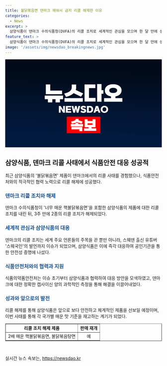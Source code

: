 ```yaml
---
title: 불닭볶음면 덴마크 매워서 금지 리콜 해제한 이유
categories:
  - News
excerpt: >
  삼양식품이 덴마크 수의식품청(DVFA)의 리콜 조치로 세계적인 관심을 모으며 한 달 만에 성과를 거뒀다. 불닭볶음면 3종 중 2종의 리콜이 해제되었으며, 삼양식품은 캡사이신 양 측정 방법 오류를 반박하고 정확한 측정을 약속했다. 또한 식품의약품안전처는 적극적으로 협력하여 해결에 기여했고, 이번 사태로부터 매운 맛 기준을 살펴볼 계획이며 민간과의 협력을 강화할 것을 밝혔다.
feature_text: >
  삼양식품이 덴마크 수의식품청(DVFA)의 리콜 조치로 세계적인 관심을 모으며 한 달 만에 성과를 거뒀다. 불닭볶음면 3종 중 2종의 리콜이 해제되었으며, 삼양식품은 캡사이신 양 측정 방법 오류를 반박하고 정확한 측정을 약속했다. 또한 식품의약품안전처는 적극적으로 협력하여 해결에 기여했고, 이번 사태로부터 매운 맛 기준을 살펴볼 계획이며 민간과의 협력을 강화할 것을 밝혔다.
image: '/assets/img/newsdao_breakingnews.jpg'
---
```


<p><img src="/assets/img/newsdao_breakingnews.jpg" alt="ranknews 속보" /></p>

<h2 data-ke-size="size26">삼양식품, 덴마크 리콜 사태에서 식품안전 대응 성공적</h2>

<p data-ke-size="size16">최근 삼양식품의 '불닭볶음면' 제품이 덴마크에서의 리콜 사태를 경험했으나, 식품안전처와의 적극적인 협력 노력으로 리콜 해제에 성공했다.</p>

<h3><b><span style="color: #1a5490;">덴마크 리콜 조치와 해제</span></b></h3>

<p data-ke-size="size16">덴마크 수의식품청이 '너무 매운 핵불닭볶음면'을 포함한 삼양식품의 제품에 대한 리콜 조치를 내린 뒤, 3주 만에 2종의 리콜 조치가 해제되었다.</p>

<h3><b><span style="color: #1a5490;">세계적 관심과 삼양식품의 대응</span></b></h3>

<p data-ke-size="size16">덴마크의 리콜 조치는 세계 주요 언론들의 주목을 끈 뿐만 아니라, 스웨덴 출신 유튜버 '스웨국인'의 발언까지 이슈가 되었으며, 삼양식품은 이에 즉각 대응하여 공인기관을 통한 안전성 증명에 나섰다.</p>

<h3><b><span style="color: #1a5490;">식품안전처와의 협력과 지원</span></b></h3>

<p data-ke-size="size16">식품의약품안전처는 이슈 초기부터 삼양식품과 협력하여 대응 방안을 모색하였고, 덴마크에 대한 정확한 캡사이신 양의 과학적인 측정을 통해 해결을 이끌어내었다.</p>

<h3><b><span style="color: #1a5490;">성과와 앞으로의 발전</span></b></h3>

<p data-ke-size="size16">리콜 해제를 통해 삼양식품은 앞으로 보다 안전하고 체계적인 제품을 선보일 예정이며, 이번 사태를 통해 각 국가별 매운 맛 기준을 재고하는 계기가 되었다.</p>

<table style="width: 100%;" border="1">
<tbody>
<tr>
<td style="text-align: center; height: 17px;"><b>리콜 조치  해제 제품</b></td>
<td style="text-align: center; height: 17px;"><b>판매 재개</b></td>
</tr>
<tr>
<td style="text-align: center; height: 17px;">2배 매운 핵불닭볶음면, 불닭볶음탕면</td>
<td style="text-align: center; height: 17px;">예</td>
</tr>
</tbody>
</table>

<p data-ke-size="size16">&nbsp;</p>
실시간 뉴스 속보는, <a href="https://newsdao.kr" rel="dofollow">https://newsdao.kr</a>


